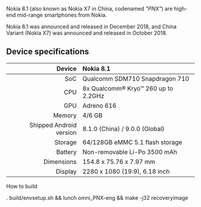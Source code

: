  Nokia 8.1 (also known as Nokia X7 in China, codenamed _"PNX"_) are high-end mid-range smartphones from Nokia.

Nokia 8.1 was announced and released in December 2018, and China Variant (Nokia X7) was announced and released in October 2018.

## Device specifications

| Device       |   Nokia 8.1                                     |
| -----------: | :---------------------------------------------- |
| SoC          | Qualcomm SDM710 Snapdragon 710                  |
| CPU          | 8x Qualcomm® Kryo™ 260 up to 2.2GHz             |
| GPU          | Adreno 616                                      |
| Memory       | 4/6 GB                                          |
| Shipped Android version | 8.1.0 (China) / 9.0.0 (Global)       |
| Storage      | 64/128GB eMMC 5.1 flash storage                 |
| Battery      | Non-removable Li-Po 3500 mAh                    |
| Dimensions   | 154.8 x 75.76 x 7.97 mm                         |
| Display      | 2280 x 1080 (19:9), 6.18 inch                   |


How to build

. build/envsetup.sh && lunch omni_PNX-eng && make -j32 recoveryimage

